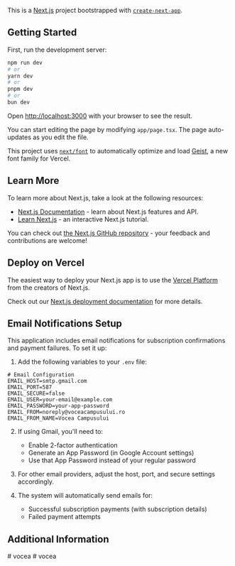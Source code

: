 This is a [Next.js](https://nextjs.org) project bootstrapped with [`create-next-app`](https://nextjs.org/docs/app/api-reference/cli/create-next-app).

## Getting Started

First, run the development server:

```bash
npm run dev
# or
yarn dev
# or
pnpm dev
# or
bun dev
```

Open [http://localhost:3000](http://localhost:3000) with your browser to see the result.

You can start editing the page by modifying `app/page.tsx`. The page auto-updates as you edit the file.

This project uses [`next/font`](https://nextjs.org/docs/app/building-your-application/optimizing/fonts) to automatically optimize and load [Geist](https://vercel.com/font), a new font family for Vercel.

## Learn More

To learn more about Next.js, take a look at the following resources:

- [Next.js Documentation](https://nextjs.org/docs) - learn about Next.js features and API.
- [Learn Next.js](https://nextjs.org/learn) - an interactive Next.js tutorial.

You can check out [the Next.js GitHub repository](https://github.com/vercel/next.js) - your feedback and contributions are welcome!

## Deploy on Vercel

The easiest way to deploy your Next.js app is to use the [Vercel Platform](https://vercel.com/new?utm_medium=default-template&filter=next.js&utm_source=create-next-app&utm_campaign=create-next-app-readme) from the creators of Next.js.

Check out our [Next.js deployment documentation](https://nextjs.org/docs/app/building-your-application/deploying) for more details.

## Email Notifications Setup

This application includes email notifications for subscription confirmations and payment failures. To set it up:

1. Add the following variables to your `.env` file:

```
# Email Configuration
EMAIL_HOST=smtp.gmail.com
EMAIL_PORT=587
EMAIL_SECURE=false
EMAIL_USER=your-email@example.com
EMAIL_PASSWORD=your-app-password
EMAIL_FROM=noreply@voceacampusului.ro
EMAIL_FROM_NAME=Vocea Campusului
```

2. If using Gmail, you'll need to:
   - Enable 2-factor authentication
   - Generate an App Password (in Google Account settings)
   - Use that App Password instead of your regular password

3. For other email providers, adjust the host, port, and secure settings accordingly.

4. The system will automatically send emails for:
   - Successful subscription payments (with subscription details)
   - Failed payment attempts

## Additional Information

#   v o c e a 
 
 #   v o c e a 
 
 